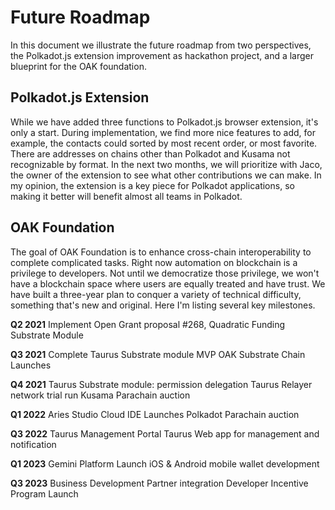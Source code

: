 # Future Roadmap
In this document we illustrate the future roadmap from two perspectives, the Polkadot.js extension improvement as hackathon project, and a larger blueprint for the OAK foundation.

## Polkadot.js Extension
While we have added three functions to Polkadot.js browser extension, it's only a start. During implementation, we find more nice features to add, for example, the contacts could sorted by most recent order, or most favorite. There are addresses on chains other than Polkadot and Kusama not recognizable by format. In the next two months, we will prioritize with Jaco, the owner of the extension to see what other contributions we can make. In my opinion, the extension is a key piece for Polkadot applications, so making it better will benefit almost all teams in Polkadot.

## OAK Foundation
The goal of OAK Foundation is to enhance cross-chain interoperability to complete complicated tasks. Right now automation on blockchain is a privilege to developers. Not until we democratize those privilege, we won't have a blockchain space where users are equally treated and have trust. We have built a three-year plan to conquer a variety of technical difficulty, something that's new and original. Here I'm listing several key milestones.

__Q2 2021__
Implement Open Grant proposal #268, Quadratic Funding Substrate Module

__Q3 2021__
Complete Taurus Substrate module MVP
OAK Substrate Chain Launches

__Q4 2021__
Taurus Substrate module: permission delegation
Taurus Relayer network trial run
Kusama Parachain auction

__Q1 2022__
Aries Studio Cloud IDE Launches
Polkadot Parachain auction

__Q3 2022__
Taurus Management Portal
Taurus Web app for management and notification

__Q1 2023__
Gemini Platform Launch
iOS & Android mobile wallet development

__Q3 2023__
Business Development
Partner integration
Developer Incentive Program Launch
